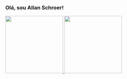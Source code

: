 ### Olá, sou Allan Schroer!

<div>
  <a href="https://github.com/allanschroer">
  <img height="180em" src="https://github-readme-stats.vercel.app/api?username=allanschroer&show_icons=true&theme=tokyonight&include_all_commits=true&count_private=true"/>
  <img height="180em" src="https://github-readme-stats.vercel.app/api/top-langs/?username=allanschroer&layout=compact&langs_count=7&theme=tokyonight"/>
</div>
